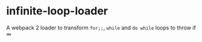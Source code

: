 # infinite-loop-loader
A webpack 2 loader to transform `for;;`, `while` and `do while` loops to throw if ∞
